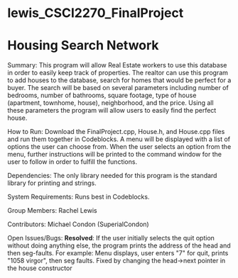 # lewis_CSCI2270_FinalProject
# Housing Search Network

Summary:
This program will allow Real Estate workers to use this database in order to easily keep track of properties. The realtor can use this program to add houses to the database, search for homes that would be perfect for a buyer. The search will be based on several parameters including number of bedrooms, number of bathrooms, square footage, type of house (apartment, townhome, house), neighborhood, and the price. Using all these parameters the program will allow users to easily find the perfect house.

How to Run:
Download the FinalProject.cpp, House.h, and House.cpp files and run them together in Codeblocks. A menu will be displayed with a list of options the user can choose from. When the user selects an option from the menu, further instructions will be printed to the command window for the user to follow in order to fulfill the functions.

Dependencies:
The only library needed for this program is the standard library for printing and strings.

System Requirements:
Runs best in Codeblocks.

Group Members:
Rachel Lewis

Contributors:
Michael Condon (SuperialCondon)

Open Issues/Bugs:
**Resolved**: If the user initially selects the quit option without doing anything else, the program prints the address of the head and then seg-faults. For example: Menu displays, user enters "7" for quit, prints "1058 virgor", then seg faults.
		Fixed by changing the head->next pointer in the house constructor
